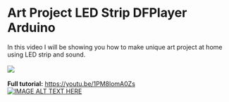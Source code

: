 # Art Project LED Strip DFPlayer Arduino
In this video I will be showing you how to make unique art project at home using LED strip and sound.</br></br>
![](Cover_png.png) </br></br>
**Full tutorial:** https://youtu.be/1PM8lomA0Zs </br>
[![IMAGE ALT TEXT HERE](http://img.youtube.com/vi/1PM8lomA0Zs/0.jpg)](http://www.youtube.com/watch?v=1PM8lomA0Zs)</br></br>
